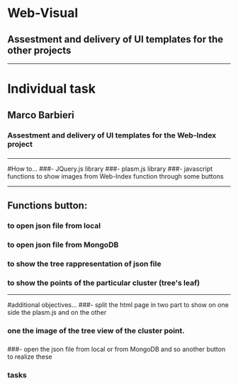 # Web-Visual
## Assestment and delivery of UI templates for the other projects


- - -
# Individual task
## Marco Barbieri
### Assestment and delivery of UI templates for the Web-Index project 
### 


- - -

#How to...
###- JQuery.js library
###- plasm.js library
###- javascript functions to show images from Web-Index function through some buttons

- - -

## Functions button:

### to open json file from local
### to open json file from MongoDB
### to show the tree rappresentation of json file
### to show the points of the particular cluster (tree's leaf) 

- - -

#additional objectives...
###- split the html page in two part to show on one side the plasm.js and on the other 
###  one the image of the tree view of the cluster point.
###
###- open the json file from local or from MongoDB and so another button to realize these
###  tasks
